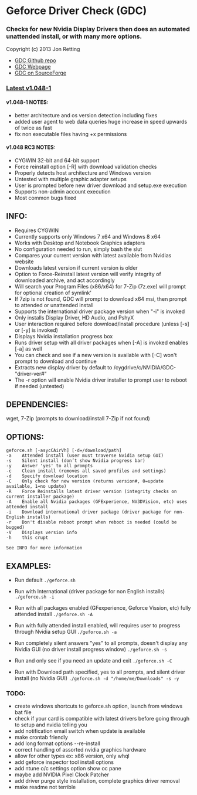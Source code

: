Geforce Driver Check (GDC)
==========================
### Checks for new Nvidia Display Drivers then does an automated unattended install, or with many more options.
Copyright (c) 2013 Jon Retting

- [GDC Github repo](https://github.com/jonretting/geforce-driver-check)
- [GDC Webpage](http://jonretting.github.io/geforce-driver-check/)
- [GDC on SourceForge](https://sourceforge.net/projects/geforce-driver-check/)

### [Latest v1.048-1](https://sourceforge.net/projects/geforce-driver-check/files/latest/download)
#### v1.048-1 NOTES:
- better architecture and os version detection including fixes
- added user agent to web data queries huge increase in speed upwards of twice as fast
- fix non executable files having +x permissions

#### v1.048 RC3 NOTES:
- CYGWIN 32-bit and 64-bit support
- Force reinstall option [-R] with download validation checks
- Properly detects host architecture and Windows version
- Untested with multiple graphic adapter setups
- User is prompted before new driver download and setup.exe execution
- Supports non-admin account execution
- Most common bugs fixed

INFO:
-----
- Requires CYGWIN
- Currently supports only Windows 7 x64 and Windows 8 x64
- Works with Desktop and Notebook Graphics adapters
- No configuration needed to run, simply bash the slut
- Compares your current version with latest available from Nvidias website
- Downloads latest version if current version is older
- Option to Force-Reinstall latest version will verify integrity of downloaded archive, and act accordingly
- Will search your Program Files (x86/x64) for 7-Zip (7z.exe) will prompt for optional creation of symlink'
- If 7zip is not found, GDC will prompt to download x64 msi, then prompt to attended or unattended install
- Supports the international driver package version when "-i" is invoked
- Only installs Display Driver, HD Audio, and PshyX
- User interaction required before download/install procedure (unless [-s] or [-y] is invoked)
- Displays Nvidia installation progress box
- Runs driver setup with all driver packages when [-A] is invoked enables [-a] as well
- You can check and see if a new version is available with [-C] won't prompt to download and continue
- Extracts new display driver by default to /cygdrive/c/NVIDIA/GDC-"driver-ver#"
- The -r option will enable Nvidia driver installer to prompt user to reboot if needed (untested)

DEPENDENCIES:
-------------
wget, 7-Zip (prompts to download/install 7-Zip if not found)

OPTIONS:
--------
	geforce.sh [-asycCAirVh] [-d=/download/path]
	-a    Attended install (user must traverse Nvidia setup GUI)
	-s    Silent install (don’t show Nvidia progress bar)
	-y    Answer 'yes' to all prompts
	-c    Clean install (removes all saved profiles and settings)
	-d    Specify download location
	-C    Only check for new version (returns version#, 0=update available, 1=no update)
    -R    Force Reinstalls latest driver version (integrity checks on current installer package)
	-A    Enable all Nvidia packages (GFExperience, NV3DVision, etc) uses attended install
	-i    Download international driver package (driver package for non-English installs)
	-r    Don't disable reboot prompt when reboot is needed (could be bugged)
	-V    Displays version info
	-h    this crupt

	See INFO for more information

EXAMPLES:
---------
- Run default
	`./geforce.sh`

- Run with International (driver package for non English installs)
	`./geforce.sh -i`

- Run with all packages enabled (GFexperience, Geforce Vission, etc) fully attended install
	`./geforce.sh -A`

- Run with fully attended install enabled, will requires user to progress through Nvidia setup GUI
	`./geforce.sh -a`

- Run completely silent answers "yes" to all prompts, doesn't display any Nvidia GUI (no driver install progress window)
	`./geforce.sh -s`

- Run and only see if you need an update and exit
	`./geforce.sh -C`

- Run with Download path specified, yes to all prompts, and silent driver install (no Nvidia GUI)
	`./geforce.sh -d "/home/me/Downloads" -s -y`

### TODO:
- create windows shortcuts to geforce.sh option, launch from windows bat file
- check if your card is compatible with latest drivers before going through to setup and nvidia telling you
- add notification email switch when update is available
- make crontab friendly
- add long format options --re-install
- correct handling of assorted nvidia graphics hardware
- allow for other types ex: x86 version, only whql
- add geforce inspector tool install options
- add ntune o/c settings option show oc pane
- maybe add NVIDIA Pixel Clock Patcher
- add driver purge style installation, complete graphics driver removal
- make readme not terrible
